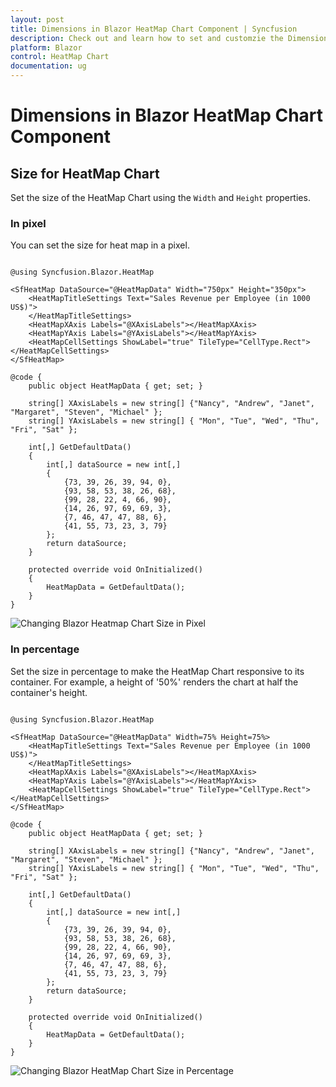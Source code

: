 ```yaml
---
layout: post
title: Dimensions in Blazor HeatMap Chart Component | Syncfusion
description: Check out and learn how to set and customzie the Dimensions in Syncfusion Blazor HeatMap Chart component.
platform: Blazor
control: HeatMap Chart
documentation: ug
---
```


# Dimensions in Blazor HeatMap Chart Component

## Size for HeatMap Chart

Set the size of the HeatMap Chart using the `Width` and `Height` properties.

### In pixel

You can set the size for heat map in a pixel.

```cshtml

@using Syncfusion.Blazor.HeatMap

<SfHeatMap DataSource="@HeatMapData" Width="750px" Height="350px">
    <HeatMapTitleSettings Text="Sales Revenue per Employee (in 1000 US$)">
    </HeatMapTitleSettings>
    <HeatMapXAxis Labels="@XAxisLabels"></HeatMapXAxis>
    <HeatMapYAxis Labels="@YAxisLabels"></HeatMapYAxis>
    <HeatMapCellSettings ShowLabel="true" TileType="CellType.Rect"></HeatMapCellSettings>
</SfHeatMap>

@code {
    public object HeatMapData { get; set; }

    string[] XAxisLabels = new string[] {"Nancy", "Andrew", "Janet", "Margaret", "Steven", "Michael" };
    string[] YAxisLabels = new string[] { "Mon", "Tue", "Wed", "Thu", "Fri", "Sat" };

    int[,] GetDefaultData()
    {
        int[,] dataSource = new int[,]
        {
            {73, 39, 26, 39, 94, 0},
            {93, 58, 53, 38, 26, 68},
            {99, 28, 22, 4, 66, 90},
            {14, 26, 97, 69, 69, 3},
            {7, 46, 47, 47, 88, 6},
            {41, 55, 73, 23, 3, 79}
        };
        return dataSource;
    }

    protected override void OnInitialized()
    {
        HeatMapData = GetDefaultData();
    }
}

```

![Changing Blazor Heatmap Chart Size in Pixel](images/dimension/blazor-heatmap-chart-size-in-pixel.png)

### In percentage

Set the size in percentage to make the HeatMap Chart responsive to its container. For example, a height of '50%' renders the chart at half the container's height.

```cshtml

@using Syncfusion.Blazor.HeatMap

<SfHeatMap DataSource="@HeatMapData" Width=75% Height=75%>
    <HeatMapTitleSettings Text="Sales Revenue per Employee (in 1000 US$)">
    </HeatMapTitleSettings>
    <HeatMapXAxis Labels="@XAxisLabels"></HeatMapXAxis>
    <HeatMapYAxis Labels="@YAxisLabels"></HeatMapYAxis>
    <HeatMapCellSettings ShowLabel="true" TileType="CellType.Rect"></HeatMapCellSettings>
</SfHeatMap>

@code {
    public object HeatMapData { get; set; }

    string[] XAxisLabels = new string[] {"Nancy", "Andrew", "Janet", "Margaret", "Steven", "Michael" };
    string[] YAxisLabels = new string[] { "Mon", "Tue", "Wed", "Thu", "Fri", "Sat" };

    int[,] GetDefaultData()
    {
        int[,] dataSource = new int[,]
        {
            {73, 39, 26, 39, 94, 0},
            {93, 58, 53, 38, 26, 68},
            {99, 28, 22, 4, 66, 90},
            {14, 26, 97, 69, 69, 3},
            {7, 46, 47, 47, 88, 6},
            {41, 55, 73, 23, 3, 79}
        };
        return dataSource;
    }

    protected override void OnInitialized()
    {
        HeatMapData = GetDefaultData();
    }
}

```

![Changing Blazor HeatMap Chart Size in Percentage](images/dimension/blazor-heatmap-chart-size-in-percentage.png)
